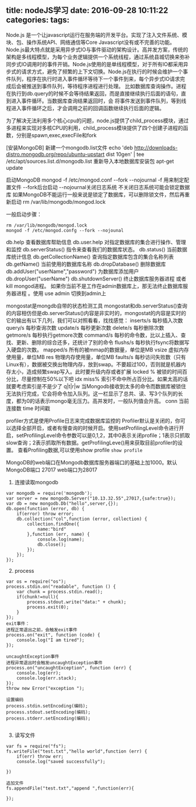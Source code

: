 title: nodeJS学习
date: 2016-09-28 10:11:22
categories:
tags:
---
Node.js 是一个让javascript运行在服务端的开发平台。实现了注入文件系统、模块、包、操作系统API、网络通信等Core Javascript没有或不完善的功能。
Node.js最大特点就是采用异步式IO与事件驱动的架构设计。高并发方案，传统的架构是多线程模型，为每个业务逻辑提供一个系统线程，通过系统县城切换来弥补同步式IO调用时的事件开销。Node.js使用的是单线程模型，对于所有IO都采用异步式的请求方式，避免了频繁的上下文切换。Node.js在执行的时候会维护一个事件队列，程序在执行时进入事件循环等待下一个事件到来，每个异步式IO请求完成后会被推送到事件队列，等待程序进程进行处理。
比如数据库查询操作。进程在执行到db.query的时候不会等待结果返回，而是直接继续执行后面的语句，直到进入事件循环。当数据库查询结果返回时，会
将事件发送到事件队列，等到线程进入事件循环之后，才会调用之前的回调函数继续执行后面的逻辑。

为了解决无法利用多个核心cpu的问题，node.js提供了child_process模块，通过多进程来实现对多核CPU的利用，child_process模块提供了四个创建子进程的函数，分别是spawn,exec,execFile和fork

[安装MongoDB]
新建一个mongodb.list文件
echo 'deb http://downloads-distro.mongodb.org/repo/ubuntu-upstart dist 10gen' | tee /etc/apt/sources.list.d/mongodb.list
重新导入本地数据库安装包
apt-get update

启动MongoDB
mongod -f /etc/mongod.conf --fork --nojournal
-f 用来制定配置文件   --fork后台启动  --nojournal关闭日志系统
不关闭日志系统可能会锁定数据库
如果MongoDB不能运行一般来说是锁定了数据库，可以删除锁文件，然后再重新启动
rm /var/lib/mongodb/mongod.lock

一般启动步骤：
```
rm /var/lib/mongodb/mongod.lock
mongod -f /etc/mongod.confg --fork --nojounal
```
db.help 查看数据库帮助信息
db.user.help   对指定数据库的集合进行操作、管理和监控
db.serverStatus()  指令来查看我们的数据库状态。
db.status()   当前数据库统计信息
db.getCollectionName()   查询指定数据库包含的集合名称列表
db.getName()  当前使用的数据库名称
db.dropDatabase()  删除数据库
db.addUser("userName","password")    为数据库添加用户
db.dropUser("userName")
db.shutdownServer()   终止数据库服务器进程  或者kill mongod进程。
如果你当前不是工作在admin数据库上，那无法终止数据库服务器进程 。使用 use admin 切换到admin上

mongostat是mongdb自带的状态检测工具
mongostat和db.serverStatus()查询的内容相仿但是db.serverStatus()内容是非实时的，mongostat的内容是实时的
它的输出有以下几列，我们可以对照看看，找找感觉：
inserts/s	每秒插入次数
query/s	每秒查询次数
update/s	每秒更新次数
delete/s	每秒删除次数
getmore/s	每秒执行getmore次数
command/s	每秒的命令数，比以上插入、查找、更新、删除的综合还多，还统计了别的命令
flushs/s	每秒执行fsync将数据写入硬盘的次数。
mapped/s	所有的被mmap的数据量，单位是MB
vsize	虚拟内存使用量，单位MB
res	物理内存使用量，单位MB
faults/s	每秒访问失败数（只有Linux有），数据被交换出物理内存，放到swap。不要超过100，否则就是机器内存太小，造成频繁swap写入。此时要升级内存或者扩展
locked %	被锁的时间百分比，尽量控制在50%以下吧
idx miss%	索引不命中所占百分比。如果太高的话就要考虑索引是不是少了
q|t|r|w	当Mongodb接收到太多的命令而数据库被锁住无法执行完成，它会将命令加入队列。这一栏显示了总共、读、写3个队列的长度，都为0的话表示mongo毫无压力。高并发时，一般队列值会升高。
conn	当前连接数
time	时间戳

profiler方式是使用Profile日志来完成数据库监控的
Profiler默认是关闭的，你可以选择全部开启，或者有慢查询的时候开启。使用setProfilingLevel命令进行开启，setProfilingLevel命令参数可以是0,1,2，其中0表示关闭profile；1表示只抓取slow查询；2表示抓取所有数据。getProfilingLeve()用来获取目前profiler的设置。
查看Profiling数据,可以使用show profile  ``` show profile  ```

MongoDB的web端口在Mongodb数据库服务器端口的基础上加1000。默认MongoDB端口 27017  web端口为28017



1. 连接读取mongodb
```
var mongodb = require('mongodb');
var server = new mongodb.Server("10.13.32.55",27017,{safe:true});
var db = new mongodb.Db("hello",server,{});
db.open(function (error, db) {
    if(error) throw error;
    db.collection("col",function (error, collection) {
        collection.findOne({
            name:"bird"
        },function (err, name) {
            console.log(name);
            db.close();
        });
    });
});
```

2.  process
```
var os = require("os");
process.stdin.on("readable", function () {
    var chunk = process.stdin.read();
    if(chunk!=null){
        process.stdout.write("data:" + chunk);
        process.exit(0);
    }
});
exit事件：
进程正常退出之前，会触发exit事件
process.on("exit", function (code) {
    console.log("I am tired");
});

uncaughtException事件
进程异常退出时会触发uncaughtException事件
process.on("uncaughtException", function (err) {
    console.log(err);
    console.log(err.stack);
});
throw new Error("exception ");

设置编码
process.stdin.setEncoding(编码);
process.stdout.setEncoding(编码);
process.stderr.setEncoding(编码);


```
3. 读写文件
```
var fs = require("fs");
fs.writeFile("test.txt","hello world",function (err) {
    if(err) throw err;
    console.log("saved successfully");

})

追加文件
fs.appendFile("test.txt","append ",function(err){

});



```


